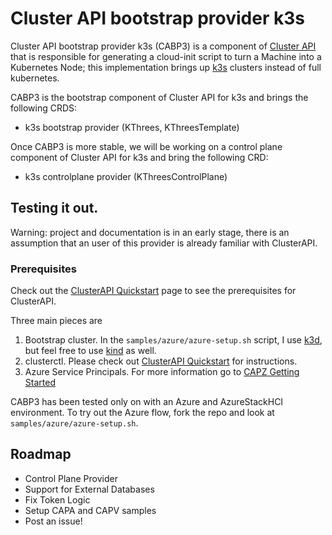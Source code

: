 # Cluster API bootstrap provider k3s

Cluster API bootstrap provider k3s (CABP3) is a component of [Cluster API](https://github.com/kubernetes-sigs/cluster-api/blob/master/README.md) that is responsible for generating a cloud-init script to turn a Machine into a Kubernetes Node; this implementation brings up [k3s](https://k3s.io/) clusters instead of full kubernetes.

CABP3 is the bootstrap component of Cluster API for k3s and brings the following CRDS:
- k3s bootstrap provider (KThrees, KThreesTemplate)

Once CABP3 is more stable, we will be working on a control plane component of Cluster API for k3s and bring the following CRD:
- k3s controlplane provider (KThreesControlPlane)

## Testing it out.

Warning: project and documentation is in an early stage, there is an assumption that an user of this provider is already familiar with ClusterAPI.  

### Prerequisites

Check out the [ClusterAPI Quickstart](https://cluster-api.sigs.k8s.io/user/quick-start.html) page to see the prerequisites for ClusterAPI.

Three main pieces are 

1. Bootstrap cluster. In the `samples/azure/azure-setup.sh` script, I use [k3d](https://k3d.io/), but feel free to use [kind](https://kind.sigs.k8s.io/) as well.
2. clusterctl. Please check out [ClusterAPI Quickstart](https://cluster-api.sigs.k8s.io/user/quick-start.html) for instructions.
3. Azure Service Principals. For more information go to [CAPZ Getting Started](https://github.com/kubernetes-sigs/cluster-api-provider-azure/blob/master/docs/getting-started.md)

CABP3 has been tested only on with an Azure and AzureStackHCI environment. To try out the Azure flow, fork the repo and look at `samples/azure/azure-setup.sh`.

## Roadmap

* Control Plane Provider
* Support for External Databases
* Fix Token Logic
* Setup CAPA and CAPV samples
* Post an issue!

